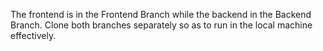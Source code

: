 The frontend is in the Frontend Branch while the backend in the Backend Branch. Clone both branches separately so as to run in the local machine effectively.

